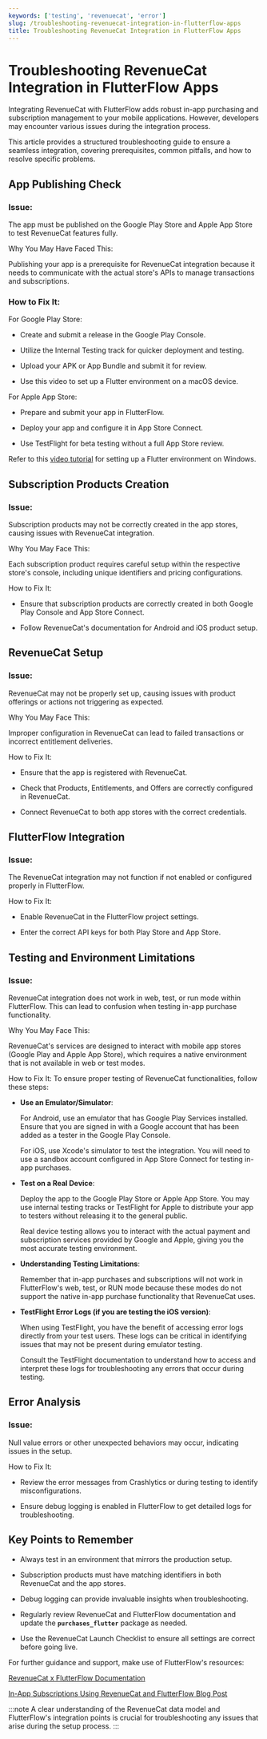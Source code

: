 ```yaml
---
keywords: ['testing', 'revenuecat', 'error']
slug: /troubleshooting-revenuecat-integration-in-flutterflow-apps
title: Troubleshooting RevenueCat Integration in FlutterFlow Apps
---
```

# Troubleshooting RevenueCat Integration in FlutterFlow Apps

Integrating RevenueCat with FlutterFlow adds robust in-app purchasing and subscription management to your mobile applications. However, developers may encounter various issues during the integration process. 

This article provides a structured troubleshooting guide to ensure a seamless integration, covering prerequisites, common pitfalls, and how to resolve specific problems.​​

## App Publishing Check

### Issue:
The app must be published on the Google Play Store and Apple App Store to test RevenueCat features fully.​

Why You May Have Faced This:

Publishing your app is a prerequisite for RevenueCat integration because it needs to communicate with the actual store's APIs to manage transactions and subscriptions.

### How to Fix It:

For Google Play Store:

- Create and submit a release in the Google Play Console.

- Utilize the Internal Testing track for quicker deployment and testing.

- Upload your APK or App Bundle and submit it for review.

- Use this video to set up a Flutter environment on a macOS device.

For Apple App Store:

- Prepare and submit your app in FlutterFlow.

- Deploy your app and configure it in App Store Connect.

- Use TestFlight for beta testing without a full App Store review.

Refer to this [video tutorial](https://youtu.be/mMeQhLGD-og?si=9GW39cvNNYvV9it4) for setting up a Flutter environment on Windows.


## Subscription Products Creation

### Issue:

Subscription products may not be correctly created in the app stores, causing issues with RevenueCat integration.​

Why You May Face This:

Each subscription product requires careful setup within the respective store's console, including unique identifiers and pricing configurations.

How to Fix It:

- Ensure that subscription products are correctly created in both Google Play Console and App Store Connect.

- Follow RevenueCat's documentation for Android and iOS product setup.

## RevenueCat Setup

### Issue:

RevenueCat may not be properly set up, causing issues with product offerings or actions not triggering as expected.

Why You May Face This:

Improper configuration in RevenueCat can lead to failed transactions or incorrect entitlement deliveries.​

How to Fix It:

- Ensure that the app is registered with RevenueCat.

- Check that Products, Entitlements, and Offers are correctly configured in RevenueCat.

- Connect RevenueCat to both app stores with the correct credentials.

## FlutterFlow Integration

### Issue:

The RevenueCat integration may not function if not enabled or configured properly in FlutterFlow.​

How to Fix It:

- Enable RevenueCat in the FlutterFlow project settings.

- Enter the correct API keys for both Play Store and App Store.

## Testing and Environment Limitations

### Issue:

RevenueCat integration does not work in web, test, or run mode within FlutterFlow. This can lead to confusion when testing in-app purchase functionality.

Why You May Face This:

RevenueCat's services are designed to interact with mobile app stores (Google Play and Apple App Store), which requires a native environment that is not available in web or test modes.​

How to Fix It:
To ensure proper testing of RevenueCat functionalities, follow these steps:

- **Use an Emulator/Simulator**:

    For Android, use an emulator that has Google Play Services installed. Ensure that you are signed in with a Google account that has been added as a tester in the Google Play Console.

    For iOS, use Xcode's simulator to test the integration. You will need to use a sandbox account configured in App Store Connect for testing in-app purchases.

- **Test on a Real Device**:

    Deploy the app to the Google Play Store or Apple App Store. You may use internal testing tracks or TestFlight for Apple to distribute your app to testers without releasing it to the general public.

    Real device testing allows you to interact with the actual payment and subscription services provided by Google and Apple, giving you the most accurate testing environment.

- **Understanding Testing Limitations**:

    Remember that in-app purchases and subscriptions will not work in FlutterFlow's web, test, or RUN mode because these modes do not support the native in-app purchase functionality that RevenueCat uses.

- **TestFlight Error Logs (if you are testing the iOS version)**:

    When using TestFlight, you have the benefit of accessing error logs directly from your test users. These logs can be critical in identifying issues that may not be present during emulator testing.

    Consult the TestFlight documentation to understand how to access and interpret these logs for troubleshooting any errors that occur during testing.

## Error Analysis

### Issue:

Null value errors or other unexpected behaviors may occur, indicating issues in the setup.

How to Fix It:

- Review the error messages from Crashlytics or during testing to identify misconfigurations.

- Ensure debug logging is enabled in FlutterFlow to get detailed logs for troubleshooting.

## Key Points to Remember

- Always test in an environment that mirrors the production setup.

- Subscription products must have matching identifiers in both RevenueCat and the app stores.

- Debug logging can provide invaluable insights when troubleshooting.

- Regularly review RevenueCat and FlutterFlow documentation and update the **`purchases_flutter`** package as needed.

- Use the RevenueCat Launch Checklist to ensure all settings are correct before going live.

For further guidance and support, make use of FlutterFlow's resources:

[RevenueCat x FlutterFlow Documentation](https://docs.flutterflow.io/integrations/payments/revenuecat/)


[In-App Subscriptions Using RevenueCat and FlutterFlow Blog Post](https://blog.flutterflow.io/in-app-subscriptions-using-revenue-cat/)

:::note 
A clear understanding of the RevenueCat data model and FlutterFlow's integration points is crucial for troubleshooting any issues that arise during the setup process.
:::